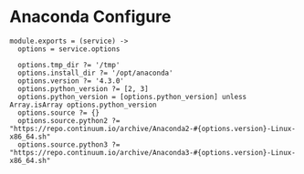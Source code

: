 
# Anaconda Configure

    module.exports = (service) ->
      options = service.options
      
      options.tmp_dir ?= '/tmp'
      options.install_dir ?= '/opt/anaconda'
      options.version ?= '4.3.0'
      options.python_version ?= [2, 3]
      options.python_version = [options.python_version] unless Array.isArray options.python_version
      options.source ?= {}
      options.source.python2 ?= "https://repo.continuum.io/archive/Anaconda2-#{options.version}-Linux-x86_64.sh"
      options.source.python3 ?= "https://repo.continuum.io/archive/Anaconda3-#{options.version}-Linux-x86_64.sh"
